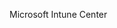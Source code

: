 <Token xmlns:xlink="http://www.w3.org/1999/xlink">Microsoft Intune Center</Token>

<!--HONumber=Mar16_HO1-->


